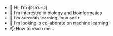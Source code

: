 - 👋 Hi, I’m @smu-lzj
- 👀 I’m interested in biology and bioinformatics
- 🌱 I’m currently learning linux and r
- 💞️ I’m looking to collaborate on machine learning
- 📫 How to reach me ...

<!---
csu-lzj/csu-lzj is a ✨ special ✨ repository because its `README.md` (this file) appears on your GitHub profile.
You can click the Preview link to take a look at your changes.
--->

